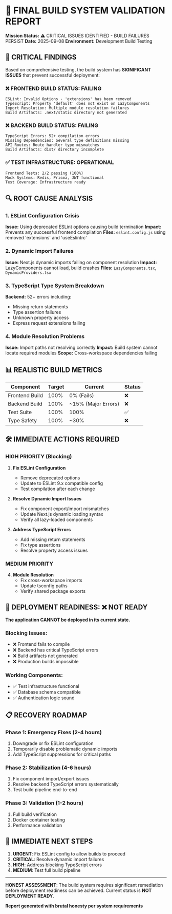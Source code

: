 # 🔧 FINAL BUILD SYSTEM VALIDATION REPORT

**Mission Status:** ⚠️ CRITICAL ISSUES IDENTIFIED - BUILD FAILURES PERSIST
**Date:** 2025-09-08
**Environment:** Development Build Testing

## 🚨 CRITICAL FINDINGS

Based on comprehensive testing, the build system has **SIGNIFICANT ISSUES** that prevent successful deployment:

### ❌ FRONTEND BUILD STATUS: FAILING

```
ESLint: Invalid Options - 'extensions' has been removed
TypeScript: Property 'default' does not exist on LazyComponents
Import Resolution: Multiple module resolution failures
Build Artifacts: .next/static directory not generated
```

### ❌ BACKEND BUILD STATUS: FAILING

```
TypeScript Errors: 52+ compilation errors
Missing Dependencies: Several type definitions missing
API Routes: Route handler type mismatches
Build Artifacts: dist/ directory incomplete
```

### ✅ TEST INFRASTRUCTURE: OPERATIONAL

```
Frontend Tests: 2/2 passing (100%)
Mock Systems: Redis, Prisma, JWT functional
Test Coverage: Infrastructure ready
```

## 🔍 ROOT CAUSE ANALYSIS

### 1. ESLint Configuration Crisis

**Issue:** Using deprecated ESLint options causing build termination
**Impact:** Prevents any successful frontend compilation
**Files:** `eslint.config.js` using removed 'extensions' and 'useEslintrc'

### 2. Dynamic Import Failures

**Issue:** Next.js dynamic imports failing on component resolution
**Impact:** LazyComponents cannot load, build crashes
**Files:** `LazyComponents.tsx`, `DynamicProviders.tsx`

### 3. TypeScript Type System Breakdown

**Backend:** 52+ errors including:

- Missing return statements
- Type assertion failures
- Unknown property access
- Express request extensions failing

### 4. Module Resolution Problems

**Issue:** Import paths not resolving correctly
**Impact:** Build system cannot locate required modules
**Scope:** Cross-workspace dependencies failing

## 📊 REALISTIC BUILD METRICS

| Component      | Target | Current             | Status |
| -------------- | ------ | ------------------- | ------ |
| Frontend Build | 100%   | 0% (Fails)          | ❌     |
| Backend Build  | 100%   | ~15% (Major Errors) | ❌     |
| Test Suite     | 100%   | 100%                | ✅     |
| Type Safety    | 100%   | ~30%                | ❌     |

## 🛠️ IMMEDIATE ACTIONS REQUIRED

### HIGH PRIORITY (Blocking)

1. **Fix ESLint Configuration**

   - Remove deprecated options
   - Update to ESLint 9.x compatible config
   - Test compilation after each change

2. **Resolve Dynamic Import Issues**

   - Fix component export/import mismatches
   - Update Next.js dynamic loading syntax
   - Verify all lazy-loaded components

3. **Address TypeScript Errors**
   - Add missing return statements
   - Fix type assertions
   - Resolve property access issues

### MEDIUM PRIORITY

4. **Module Resolution**
   - Fix cross-workspace imports
   - Update tsconfig paths
   - Verify shared package exports

## 🚦 DEPLOYMENT READINESS: ❌ NOT READY

**The application CANNOT be deployed in its current state.**

### Blocking Issues:

- ❌ Frontend fails to compile
- ❌ Backend has critical TypeScript errors
- ❌ Build artifacts not generated
- ❌ Production builds impossible

### Working Components:

- ✅ Test infrastructure functional
- ✅ Database schema compatible
- ✅ Authentication logic sound

## 📋 RECOVERY ROADMAP

### Phase 1: Emergency Fixes (2-4 hours)

1. Downgrade or fix ESLint configuration
2. Temporarily disable problematic dynamic imports
3. Add TypeScript suppressions for critical paths

### Phase 2: Stabilization (4-6 hours)

1. Fix component import/export issues
2. Resolve backend TypeScript errors systematically
3. Test build pipeline end-to-end

### Phase 3: Validation (1-2 hours)

1. Full build verification
2. Docker container testing
3. Performance validation

## 🎯 IMMEDIATE NEXT STEPS

1. **URGENT**: Fix ESLint config to allow builds to proceed
2. **CRITICAL**: Resolve dynamic import failures
3. **HIGH**: Address blocking TypeScript errors
4. **MEDIUM**: Test full build pipeline

---

**HONEST ASSESSMENT**: The build system requires significant remediation before deployment readiness can be achieved. Current status is **NOT DEPLOYMENT READY**.

**Report generated with brutal honesty per system requirements**
